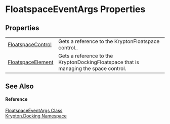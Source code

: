 # FloatspaceEventArgs Properties




## Properties
<table>
<tr>
<td><a href="20053f84-a0ed-324b-ace4-a1671415fd09.md">FloatspaceControl</a></td>
<td>Gets a reference to the KryptonFloatspace control..</td></tr>
<tr>
<td><a href="72ccddb1-b18f-bc14-f5c9-1dd2ff699614.md">FloatspaceElement</a></td>
<td>Gets a reference to the KryptonDockingFloatspace that is managing the space control.</td></tr>
</table>

## See Also


#### Reference
<a href="7aedb527-8a2e-0a84-8cdc-a453f1cc7b70.md">FloatspaceEventArgs Class</a>  
<a href="98399376-cf41-9454-4b4d-4fab2ca20bc7.md">Krypton.Docking Namespace</a>  
